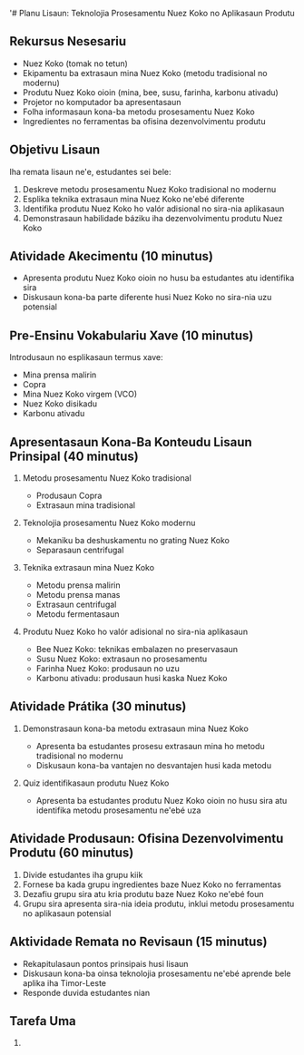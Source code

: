 '# Planu Lisaun: Teknolojia Prosesamentu Nuez Koko no Aplikasaun Produtu

## Rekursus Nesesariu
- Nuez Koko (tomak no tetun)
- Ekipamentu ba extrasaun mina Nuez Koko (metodu tradisional no modernu)
- Produtu Nuez Koko oioin (mina, bee, susu, farinha, karbonu ativadu)
- Projetor no komputador ba apresentasaun
- Folha informasaun kona-ba metodu prosesamentu Nuez Koko
- Ingredientes no ferramentas ba ofisina dezenvolvimentu produtu

## Objetivu Lisaun
Iha remata lisaun ne'e, estudantes sei bele:
1. Deskreve metodu prosesamentu Nuez Koko tradisional no modernu
2. Esplika teknika extrasaun mina Nuez Koko ne'ebé diferente
3. Identifika produtu Nuez Koko ho valór adisional no sira-nia aplikasaun
4. Demonstrasaun habilidade báziku iha dezenvolvimentu produtu Nuez Koko

## Atividade Akecimentu (10 minutus)
- Apresenta produtu Nuez Koko oioin no husu ba estudantes atu identifika sira
- Diskusaun kona-ba parte diferente husi Nuez Koko no sira-nia uzu potensial

## Pre-Ensinu Vokabulariu Xave (10 minutus)
Introdusaun no esplikasaun termus xave:
- Mina prensa malirin
- Copra
- Mina Nuez Koko virgem (VCO)
- Nuez Koko disikadu
- Karbonu ativadu

## Apresentasaun Kona-Ba Konteudu Lisaun Prinsipal (40 minutus)
1. Metodu prosesamentu Nuez Koko tradisional
   - Produsaun Copra
   - Extrasaun mina tradisional

2. Teknolojia prosesamentu Nuez Koko modernu
   - Mekaniku ba deshuskamentu no grating Nuez Koko
   - Separasaun centrifugal

3. Teknika extrasaun mina Nuez Koko
   - Metodu prensa malirin
   - Metodu prensa manas
   - Extrasaun centrifugal
   - Metodu fermentasaun

4. Produtu Nuez Koko ho valór adisional no sira-nia aplikasaun
   - Bee Nuez Koko: teknikas embalazen no preservasaun
   - Susu Nuez Koko: extrasaun no prosesamentu
   - Farinha Nuez Koko: produsaun no uzu
   - Karbonu ativadu: produsaun husi kaska Nuez Koko

## Atividade Prátika (30 minutus)
1. Demonstrasaun kona-ba metodu extrasaun mina Nuez Koko
   - Apresenta ba estudantes prosesu extrasaun mina ho metodu tradisional no modernu
   - Diskusaun kona-ba vantajen no desvantajen husi kada metodu

2. Quiz identifikasaun produtu Nuez Koko
   - Apresenta ba estudantes produtu Nuez Koko oioin no husu sira atu identifika metodu prosesamentu ne'ebé uza

## Atividade Produsaun: Ofisina Dezenvolvimentu Produtu (60 minutus)
1. Divide estudantes iha grupu kiik
2. Fornese ba kada grupu ingredientes baze Nuez Koko no ferramentas
3. Dezafiu grupu sira atu kria produtu baze Nuez Koko ne'ebé foun
4. Grupu sira apresenta sira-nia ideia produtu, inklui metodu prosesamentu no aplikasaun potensial

## Aktividade Remata no Revisaun (15 minutus)
- Rekapitulasaun pontos prinsipais husi lisaun
- Diskusaun kona-ba oinsa teknolojia prosesamentu ne'ebé aprende bele aplika iha Timor-Leste
- Responde duvida estudantes nian

## Tarefa Uma
1.